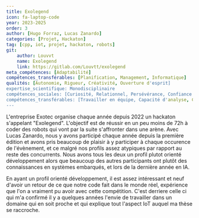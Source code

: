 ```yaml
---
title: Exolegend
icon: fa-laptop-code
year: 2023-2025
order: 3
author: [Hugo Forraz, Lucas Zanardo]
categories: [Projet, Hackaton]
tag: [cpp, iot, projet, hackaton, robots]
git: 
    author: Louvvt
    name: Exolegend
    link: https://gitlab.com/Louvtt/exolegend
meta_compétences: [Adaptabilité] 
compétences_transférables: [Planification, Management, Informatique]
qualités: [Autonomie, Rigueur, Créativité, Ouverture d'esprit]
expertise_scientifique: Monodisciplinaire 
compétences_sociales: [Curiosité, Relationnel, Persévérance, Confiance en soi]
compétences_transférables: [Travailler en équipe, Capacité d'analyse, Capacité d'innovation, Élaborer des solutions, Esprit critique]
---
```


L'entreprise Exotec organise chaque année depuis 2022 un hackaton s'appelant "Exolegend". L'objectif est de réussir en un peu moins de 72h à coder des robots qui vont par la suite s'affronter dans une arène.
Avec Lucas Zanardo, nous y avons participé chaque année depuis la première édition et avons pris beaucoup de plaisir à y participer à chaque occurence de l'évènement, et ce malgré nos profils assez atypiques par rapport au reste des concurrents. Nous avons tous les deux un profil plutot orienté développement alors que beaucoup des autres participants ont plutôt des connaissances en systèmes embarqués, et lors de la dernière année en IA.

En ayant un profil orienté développement, il est assez intéressant et neuf d'avoir un retour de ce que notre code fait dans le monde réel, expérience que l'on a vraiment pu avoir avec cette compétition. C'est derriere celle ci qui m'a confirmé il y a quelques années l'envie de travailler dans un domaine qui en soit proche et qui explique tout l'aspect IoT auquel ma thèse se raccroche.


<!-- ## Participation à Exolegends

### Description de l’activité

Contexte dans lequel vous avez exercé cette activité (entreprise, institution, association, secteur, taille, etc.) : Hackaton

Dans quel but avez-vous exercé cette activité ? : Evenement organisé par une entreprise (Exotec)

Décrivez de façon détaillée cette activité (il ne s’agit pas de décrire ce que vous auriez dû faire mais ce que vous avez fait réellement) : 2 participations (bientot 3) à un evenement. On a du monter des robots et les faire s'affronter dans des arenes. Le temps de developpement etait de 2 jours et 2 nuits. On a réussi à se hisser aux portes des qualifications sur les deux éditions (en ayant des profils assez atypique pour le milieu étant donné que l'on est deux personnes ne faisant que du développement et pas sur des plateformes embarqués, ce qui nous rend assez bons sur l'algorithmie mais beaucoup moins sur les spécificités de la plateforme).

Moyens (matériels, financiers, humains), outils, instruments, procédures, méthodes, techniques utilisés: 
- materiels : ordinateurs personnels ; robots fournis par l'entreprise ; C++
- financiers : transport pris en charge personnellement ; reste pris en charge par l'entreprise
- humains : équipe de 3. Coachs présents pour nous aider sur des difficultés liées au matériel ou à la programmation (pas l'algorithmie)

Pouvez-vous expliquer une situation-problème que vous avez eu à résoudre et la manière dont vous avez procédé ? 

### Auto-évaluation

Qu’avez-vous particulièrement réussi ? Qu’avez-vous aimé ? : 
- l'ambiance hackaton
- le sujet du hackaton en lui meme
- avoir un retour visuel de ce que notre programme fait (déplacer un robot)

Qu’est-ce qui vous a posé difficulté ? Que n’avez-vous pas aimé ? : 
- Réussir à implémenter un algorithme permettant d'évaluer à tout instant le meilleur chemin à emprunter sans demander trop de ressources
- Gérer l'accumulation de fatigue qui arrive petit à petit au cours des 60h
- Le coéquipier qui n'aide pas à avancer sur le projet et viens juste nous retarder sur les avancées

Que changeriez-vous si vous deviez recommencer ? : Le fait de vouloir démarrer directement avec les étapes compliquées avant de s'occuper des versions plus simples nous a posé beaucoup de problèmes, on va changer ça pour la prochaine édition (6 mars) et y aller incrémentalement -->

